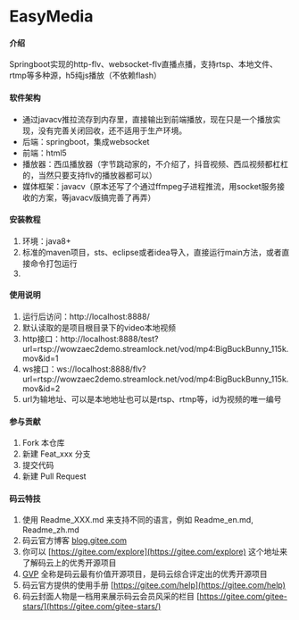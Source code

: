 # EasyMedia

#### 介绍
Springboot实现的http-flv、websocket-flv直播点播，支持rtsp、本地文件、rtmp等多种源，h5纯js播放（不依赖flash）

#### 软件架构
* 通过javacv推拉流存到内存里，直接输出到前端播放，现在只是一个播放实现，没有完善关闭回收，还不适用于生产环境。
* 后端：springboot，集成websocket
* 前端：html5
* 播放器：西瓜播放器（字节跳动家的，不介绍了，抖音视频、西瓜视频都杠杠的，当然只要支持flv的播放器都可以）
* 媒体框架：javacv（原本还写了个通过ffmpeg子进程推流，用socket服务接收的方案，等javacv版搞完善了再弄）

#### 安装教程

1.  环境：java8+
2.  标准的maven项目，sts、eclipse或者idea导入，直接运行main方法，或者直接命令打包运行
3.  

#### 使用说明

1.  运行后访问：http://localhost:8888/
2.  默认读取的是项目根目录下的video本地视频
3.  http接口：http://localhost:8888/test?url=rtsp://wowzaec2demo.streamlock.net/vod/mp4:BigBuckBunny_115k.mov&id=1
4.  ws接口：ws://localhost:8888/flv?url=rtsp://wowzaec2demo.streamlock.net/vod/mp4:BigBuckBunny_115k.mov&id=2
5.  url为输地址、可以是本地地址也可以是rtsp、rtmp等，id为视频的唯一编号

#### 参与贡献

1.  Fork 本仓库
2.  新建 Feat_xxx 分支
3.  提交代码
4.  新建 Pull Request


#### 码云特技

1.  使用 Readme\_XXX.md 来支持不同的语言，例如 Readme\_en.md, Readme\_zh.md
2.  码云官方博客 [blog.gitee.com](https://blog.gitee.com)
3.  你可以 [https://gitee.com/explore](https://gitee.com/explore) 这个地址来了解码云上的优秀开源项目
4.  [GVP](https://gitee.com/gvp) 全称是码云最有价值开源项目，是码云综合评定出的优秀开源项目
5.  码云官方提供的使用手册 [https://gitee.com/help](https://gitee.com/help)
6.  码云封面人物是一档用来展示码云会员风采的栏目 [https://gitee.com/gitee-stars/](https://gitee.com/gitee-stars/)
